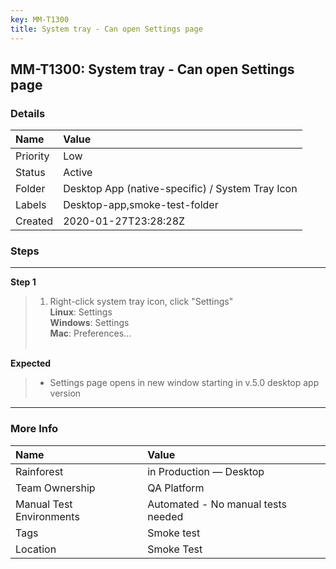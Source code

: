 ```yaml
---
key: MM-T1300
title: System tray - Can open Settings page
---
```


## MM-T1300: System tray - Can open Settings page

### Details

| Name     | Value                                            |
| :------- | :----------------------------------------------- |
| Priority | Low                                              |
| Status   | Active                                           |
| Folder   | Desktop App (native-specific) / System Tray Icon |
| Labels   | Desktop-app,smoke-test-folder                    |
| Created  | 2020-01-27T23:28:28Z                             |

### Steps

<hr/>

**Step 1**

> <article><ol><li>Right-click system tray icon, click "Settings"<br><strong>Linux</strong>: Settings&nbsp;<br><strong>Windows</strong>: Settings<br><strong>Mac</strong>: Preferences...<br><br></li></ol></article>

**Expected**

> <article><ul><li>Settings page opens in new window starting in v.5.0 desktop app version</li></ul></article>

<hr/>

### More Info

| Name                     | Value                              |
| :----------------------- | :--------------------------------- |
| Rainforest               | in Production — Desktop            |
| Team Ownership           | QA Platform                        |
| Manual Test Environments | Automated - No manual tests needed |
| Tags                     | Smoke test                         |
| Location                 | Smoke Test                         |
